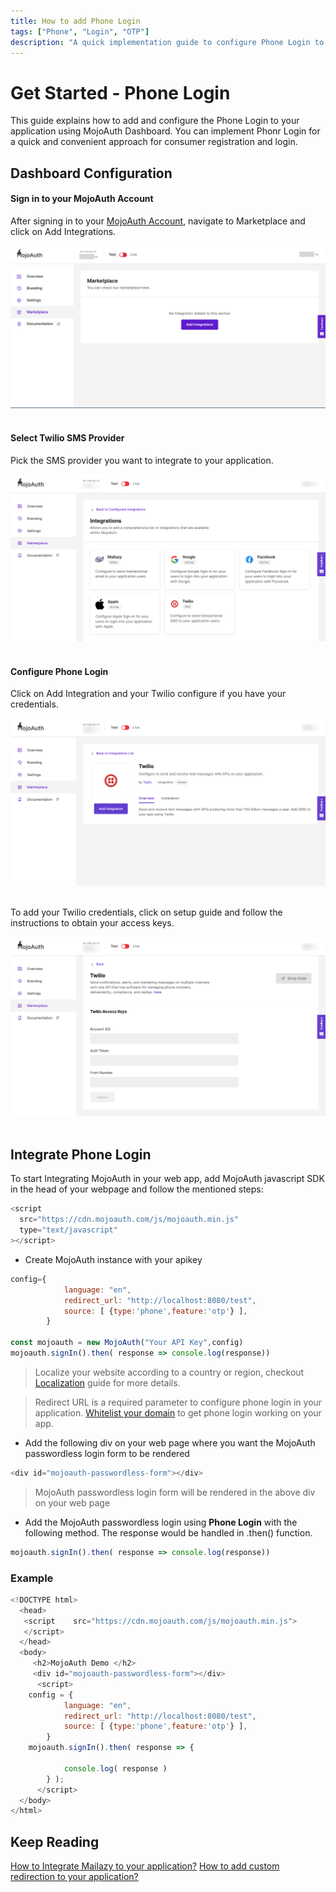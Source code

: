 ```yaml
---
title: How to add Phone Login
tags: ["Phone", "Login", "OTP"]
description: "A quick implementation guide to configure Phone Login to authenticate your users."
---
```


# Get Started - Phone Login

This guide explains how to add and configure the Phone Login to your application using MojoAuth Dashboard. You can implement Phonr Login for a quick and convenient approach for consumer registration and login.

## Dashboard Configuration

#### Sign in to your MojoAuth Account

After signing in to your [MojoAuth Account](https://mojoauth.com/dashboard/overview), navigate to Marketplace and click on Add Integrations.

<div style="text-align:center">
  <img src="./images/marketplace.png" alt="Company" />
</div>
<br/>

#### Select Twilio SMS Provider

Pick the SMS provider you want to integrate to your application.

<div style="text-align:center">
  <img src="./images/integrations.png" alt="Company" />
</div>
<br/>



#### Configure Phone Login

Click on Add Integration and your Twilio configure if you have your credentials.

<div style="text-align:center">
  <img src="./images/twilio-config.png" alt="Company" />
</div>
<br/>

To add your Twilio credentials, click on setup guide and follow the instructions to obtain your access keys.

<div style="text-align:center">
  <img src="./images/twilio-setup.png" alt="Company" />
</div>
<br/>


## Integrate Phone Login

To start Integrating MojoAuth in your web app, add MojoAuth javascript SDK in the head of your webpage and follow the mentioned steps:

```js
<script
  src="https://cdn.mojoauth.com/js/mojoauth.min.js"
  type="text/javascript"
></script>
```

- Create MojoAuth instance with your apikey

```js
config={
            language: "en",
            redirect_url: "http://localhost:8080/test",
            source: [ {type:'phone',feature:'otp'} ],
        }

const mojoauth = new MojoAuth("Your API Key",config)
mojoauth.signIn().then( response => console.log(response))

```

> Localize your website according to a country or region, checkout [Localization](/configurations/localization/) guide for more details.

> Redirect URL is a required parameter to configure phone login in your application. [Whitelist your domain](/configurations/redirection/) to get phone login working on your app.

- Add the following div on your web page where you want the MojoAuth passwordless login form to be rendered

```js
<div id="mojoauth-passwordless-form"></div>
```

> MojoAuth passwordless login form will be rendered in the above div on your web page

- Add the MojoAuth passwordless login using **Phone Login** with the following method. The response would be handled in .then() function.

```js
mojoauth.signIn().then( response => console.log(response))
```

### Example

```js
<!DOCTYPE html>
  <head>
   <script    src="https://cdn.mojoauth.com/js/mojoauth.min.js">
   </script>
  </head>
  <body>
     <h2>MojoAuth Demo </h2>
     <div id="mojoauth-passwordless-form"></div>
      <script>
    config = {
            language: "en",
            redirect_url: "http://localhost:8080/test",
            source: [ {type:'phone',feature:'otp'} ],
        }
    mojoauth.signIn().then( response => {
             
            console.log( response )
        } );
      </script>
  </body>
</html>
```


## Keep Reading

[How to Integrate Mailazy to your application?](/howto/email-whitelisting/)
[How to add custom redirection to your application?](content/configurations/redirection)
